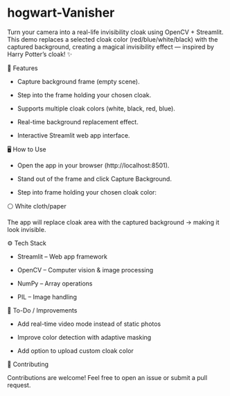 # hogwart-Vanisher

Turn your camera into a real-life invisibility cloak using OpenCV + Streamlit.
This demo replaces a selected cloak color (red/blue/white/black) with the captured background, creating a magical invisibility effect — inspired by Harry Potter’s cloak! ✨

🚀 Features

* Capture background frame (empty scene).

* Step into the frame holding your chosen cloak.

* Supports multiple cloak colors (white, black, red, blue).

* Real-time background replacement effect.

* Interactive Streamlit web app interface.

🖥️ How to Use

* Open the app in your browser (http://localhost:8501).

* Stand out of the frame and click Capture Background.

* Step into frame holding your chosen cloak color:

⚪ White cloth/paper


The app will replace cloak area with the captured background → making it look invisible.


⚙️ Tech Stack

* Streamlit
 – Web app framework

* OpenCV
 – Computer vision & image processing

* NumPy
 – Array operations

* PIL
 – Image handling


📌 To-Do / Improvements

* Add real-time video mode instead of static photos

* Improve color detection with adaptive masking

* Add option to upload custom cloak color

🤝 Contributing

Contributions are welcome!
Feel free to open an issue or submit a pull request.











